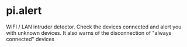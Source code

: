# pi.alert
WIFI / LAN intruder detector. Check the devices connected and alert you with unknown devices. It also warns of the disconnection of "always connected" devices
